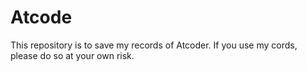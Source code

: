# Atcode
 This repository is to save my records of Atcoder.
 If you use my cords, please do so at your own risk.
